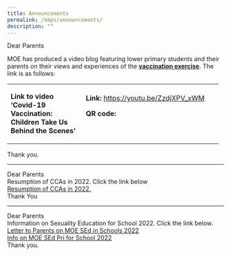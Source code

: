 ```yaml
---
title: Announcements
permalink: /kmps/announcements/
description: ""
---
```

<p>Dear Parents</p>
<p>MOE has produced a video blog featuring lower primary students and their parents on their views and experiences of the&nbsp;<strong><u>vaccination exercise</u></strong>. The link is as follows:</p>
<table style="width: 492px;">
<tbody>
<tr>
<td style="width: 170.422px;">
<p><strong>Link to video &lsquo;Covid-19 Vaccination: Children Take Us Behind the Scenes&rsquo;</strong></p>
</td>
<td style="width: 305.578px;">
<p><strong>Link:</strong>&nbsp;<u><a href="https://youtu.be/ZzdjXPV_xWM">https://youtu.be/ZzdjXPV_xWM</a></u></p>
<p><strong>QR code:</strong></p>
<p>&nbsp;</p>
</td>
</tr>
</tbody>
</table>
<p>Thank you.</p>
<hr>
<p>Dear Parents<br />Resumption of CCAs in 2022. Click the link below<br /><a href="/files/003_2022_Resumption%20of%20CCAs%20in%202022.pdf">Resumption of CCAs in 2022.</a><br />Thank You</p>
<hr>
<p>Dear Parents<br />Information on Sexuality Education for School 2022. Click the link below.<br /><a href="/files/Letter%20to%20Parents%20on%20MOE%20SEd%20in%20Schools%202022.pdf">Letter to Parents on MOE SEd in Schools 2022</a><br /><a href="/files/Info%20on%20MOE%20SEd%20Pri%20for%20School%20Website%202022.pdf">Info on MOE SEd Pri for School 2022</a><br />Thank you.</p>